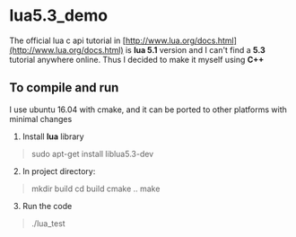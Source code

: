 # lua5.3_demo
The official lua c api tutorial in [http://www.lua.org/docs.html](http://www.lua.org/docs.html) is **lua 5.1** version and I can't find a **5.3** tutorial anywhere online.
Thus I decided to make it myself using **C++**

## To compile and run
I use ubuntu 16.04 with cmake, and it can be ported to other platforms with minimal changes
1. Install **lua** library
> sudo apt-get install liblua5.3-dev
2. In project directory:
> mkdir build
> cd build
> cmake ..
> make
3. Run the code
> ./lua_test